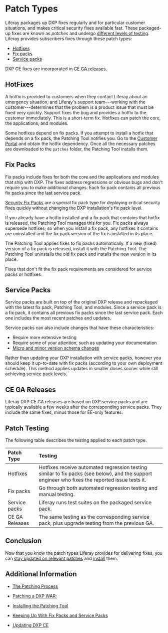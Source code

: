 # Patch Types 

Liferay packages up DXP fixes regularly and for particular customer situations, and makes critical security fixes available fast. These packaged-up fixes are known as *patches* and undergo [different levels of testing](#patch-testing). Liferay provides subscribers fixes through these patch types: 

- [Hotfixes](#hotfixes) 
- [Fix packs](#fix-packs) 
- [Service packs](#service-packs) 

DXP CE fixes are incorporated in [CE GA releases](#ce-ga-releases). 

## HotFixes

A hotfix is provided to customers when they contact Liferay about an emergency situation, and Liferay's support team---working with the customer---determines that the problem is a product issue that must be fixed very quickly. Support fixes the bug and provides a hotfix to the customer immediately. This is a short-term fix. Hotfixes can patch the core, the applications, and modules. 

Some hotfixes depend on fix packs. If you attempt to install a hotfix that depends on a fix pack, the Patching Tool notifies you. Go to the [Customer Portal](https://customer.liferay.com/downloads) and obtain the hotfix dependency. Once all the necessary patches are downloaded to the `patches` folder, the Patching Tool installs them. 

## Fix Packs 

Fix packs include fixes for both the core and the applications and modules that ship with DXP. The fixes address regressions or obvious bugs and don't require you to make additional changes. Each fix pack contains all previous fix packs since the last service pack. 

[Security Fix Packs](https://help.liferay.com/hc/en-us/articles/360035038331) are a special fix pack type for deploying critical security fixes quickly without changing the DXP installation's fix pack level.

If you already have a hotfix installed and a fix pack that contains that hotfix is released, the Patching Tool manages this for you. Fix packs always supersede hotfixes; so when you install a fix pack, any hotfixes it contains are uninstalled and the fix pack version of the fix is installed in its place. 

The Patching Tool applies fixes to fix packs automatically. If a new (fixed) version of a fix pack is released, install it with the Patching Tool. The Patching Tool uninstalls the old fix pack and installs the new version in its place. 

Fixes that don't fit the fix pack requirements are considered for service packs or hotfixes. 

## Service Packs

Service packs are built on top of the original DXP release and repackaged with the latest fix pack, Patching Tool, and modules. Since a service pack is a fix pack, it contains all previous fix packs since the last service pack. Each one includes the most recent patches and updates. 

Service packs can also include changes that have these characteristics:

- Require more extensive testing
- Require some of your attention, such as updating your documentation 
- [Micro and minor version schema changes](https://help.liferay.com/hc/en-us/articles/360030959231-Meaningful-Schema-Versioning) 

Rather than updating your DXP installation with service packs, however you should keep it up-to-date with fix packs (according to your own deployment schedule). This method applies updates in smaller doses sooner while still achieving service pack levels.  

## CE GA Releases 

Liferay DXP CE GA releases are based on DXP service packs and are typically available a few weeks after the corresponding service packs. They include the same fixes, minus those for EE-only features. 

## Patch Testing

The following table describes the testing applied to each patch type. 

| **Patch Type** | **Testing** |
| :------------- | :---------- |
| Hotfixes       | Hotfixes receive automated regression testing similar to fix packs (see below), and the support engineer who fixes the reported issue tests it. |
| Fix packs      | Go through both automated regression testing and manual testing. |
| Service packs  | Liferay runs test suites on the packaged service pack. |
| CE GA Releases | The same testing as the corresponding service pack, plus upgrade testing from the previous GA. | 

## Conclusion 

Now that you know the patch types Liferay provides for delivering fixes, you can [stay updated on relevant patches](./keeping-up-with-fix-packs.md) and [install](./05-the-patching-process.md) them. 

## Additional Information 

- [The Patching Process](./05-the-patching-process.md)

- [Patching a DXP WAR:](./06-patching-a-dxp-war.md)

- [Installing the Patching Tool](./07-installing-the-patching-tool.md)

- [Keeping Up With Fix Packs and Service Packs](./11-keeping-up-with-fix-packs.md)

- [Updating DXP CE](./12-updating-dxp-ce.md)
